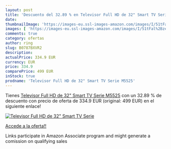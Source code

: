 ```yaml
---
layout: post
title: 'Descuento del 32.89 % en Televisor Full HD de 32" Smart TV Serie '
date: 
thumbnailImage: 'https://images-eu.ssl-images-amazon.com/images/I/51tFal%2Bze9L._SL200_.jpg'
images: [ 'https://images-eu.ssl-images-amazon.com/images/I/51tFal%2Bze9L._SL200_.jpg' ]
comments: true
category: ofertas
author: ring
slug: B0787BXVR2
description:
actualPrice: 334.9 EUR
currency: EUR
price: 334.9
comparePrice: 499 EUR
inStock: true
prodname: 'Televisor Full HD de 32" Smart TV Serie M5525'
---
```


Tienes [Televisor Full HD de 32" Smart TV Serie M5525](https://www.amazon.es/dp/B0787BXVR2/?tag=tolees-21) con un 32.89 % de descuento con precio de oferta de 334.9 EUR (original: 499 EUR) en el siguiente enlace!

[![Televisor Full HD de 32" Smart TV Serie ](https://images-eu.ssl-images-amazon.com/images/I/51tFal%2Bze9L._SL200_.jpg)](https://www.amazon.es/dp/B0787BXVR2/?tag=tolees-21)

[Accede a la oferta!!](https://www.amazon.es/dp/B0787BXVR2/?tag=tolees-21)

Links participate in Amazon Associate program and might generate a comission on qualifying sales


